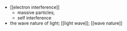- [[electron interference]]
    - massive particles;
    - self interference
- the wave nature of light; [[light wave]]; [[wave nature]]
